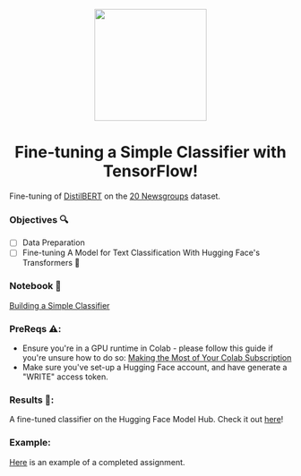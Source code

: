 <p align = "center" draggable=”false” ><img src="https://user-images.githubusercontent.com/37101144/161836199-fdb0219d-0361-4988-bf26-48b0fad160a3.png" 
     width="200px"
     height="auto"/>
</p>

# <h1 align="center" id="heading">Fine-tuning a Simple Classifier with TensorFlow!</h1>

Fine-tuning of [DistilBERT](https://arxiv.org/pdf/1910.01108.pdf) on the [20 Newsgroups](http://qwone.com/~jason/20Newsgroups/) dataset.

### Objectives 🔍

- [ ] Data Preparation
- [ ] Fine-tuning A Model for Text Classification With Hugging Face's Transformers 🤗 

### Notebook 📓

[Building a Simple Classifier](https://colab.research.google.com/drive/15aT-Z6pitXZbMhw7DG_j9Lx4l9TtE5nt?usp=sharing)

### PreReqs ⚠️:

- Ensure you're in a GPU runtime in Colab - please follow this guide if you're unsure how to do so: [Making the Most of Your Colab Subscription](https://colab.research.google.com/notebooks/pro.ipynb)
- Make sure you've set-up a Hugging Face account, and have generate a "WRITE" access token. 

### Results 💯:

A fine-tuned classifier on the Hugging Face Model Hub. Check it out [here](https://huggingface.co/PanoEvJ/Bert-Classifier-News-Articles)!

### Example:

[Here](https://huggingface.co/FourthBrainGenAI/distilbert_classifier_newsgroups) is an example of a completed assignment.
